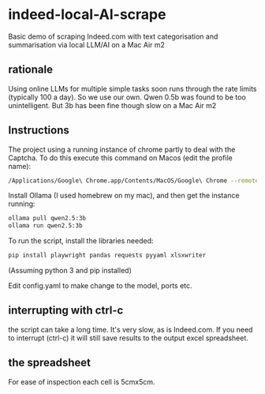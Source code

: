 # indeed-local-AI-scrape
Basic demo of scraping Indeed.com with text categorisation and summarisation via local LLM/AI on a Mac Air m2

## rationale

Using online LLMs for multiple simple tasks soon runs through the rate limits (typically 100 a day). So we use our own. Qwen 0.5b was found to be too unintelligent. But 3b has been fine though slow on a Mac Air m2

## Instructions

The project using a running instance of chrome partly to deal with the Captcha. To do this execute this command on Macos (edit the profile name):

```bash
/Applications/Google\ Chrome.app/Contents/MacOS/Google\ Chrome --remote-debugging-port=9222 --args --profile-directory="<profilenamehere>"
```

Install Ollama (I used homebrew on my mac), and then get the instance running:

```bash
ollama pull qwen2.5:3b
ollama run qwen2.5:3b
```

To run the script, install the libraries needed:

```bash
pip install playwright pandas requests pyyaml xlsxwriter
```

(Assuming python 3 and pip installed)

Edit config.yaml to make change to the model, ports etc.

## interrupting with ctrl-c

the script can take a long time. It's very slow, as is Indeed.com. If you need to interrupt (ctrl-c) it will still save results to the output excel spreadsheet.

## the spreadsheet

For ease of inspection each cell is 5cmx5cm. 
